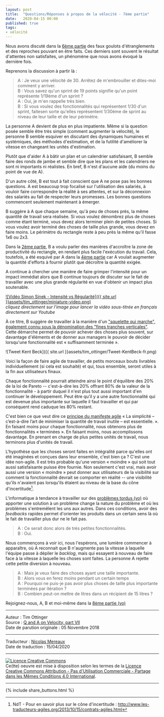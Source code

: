 ```yaml
---
layout: post
title:  "Questions/Réponses à propos de la vélocité - 7ème partie"
date:   2020-04-15 00:00
published: true
tags:
- vélocité
---
```


Nous avons discuté dans la [6ème partie](http://www.les-traducteurs-agiles.org/2020/03/26/questions-reponses-a-propos-de-la-velocite-6eme-partie.html) des faux goulots d'étranglements et des reproches pouvant en être faits. Ces derniers sont souvent le résultat d'attentes non satisfaites, un phénomène que nous avons évoqué la dernière fois.

Reprenons la discussion à partir là :

> A : Je veux une vélocité de 30. Arrêtez de m'embrouiller et dites-moi comment y arriver.  
> B : Vous savez qu'un sprint de 19 points signifie qu'un point représente 1/19ème d'un sprint ?  
> A : Oui, je m'en rappelle très bien.  
> B : Si vous voulez des fonctionnalités qui représentent 1/30 d'un sprint, faitesen sorte qu'elles représentent 1/30ème de sprint au niveau de leur taille et de leur périmètre.

La personne A devient de plus en plus impatiente. Même si la question posée semble être très simple (comment augmenter la vélocité), le personne B semble esquiver en discutant des dynamiques humaines et systémiques, des méthodes d'estimation, et de la futilité d'améliorer la vitesse en changeant les unités d'estimation.  

Plutôt que d'aider A à bâtir un plan et un calendrier satisfaisant, B semble faire des ronds de jambe et semble dire que les plans et les calendriers ne sont ni importants ni réalistes. En bref, B n'est d'aucune aide (du moins du point de vue de A).

D'un autre côté, B est tout à fait conscient que A ne pose pas les bonnes questions. A est beaucoup trop focalisé sur l'utilisation des salariés, à vouloir faire correspondre la réalité à ses attentes, et sur la déconnexion des salariés au fait de respecter leurs promesses. Les bonnes questions commencent seulement maintenant à émerger.

B suggère à A que chaque semaine, qu'à peu de choses près, la même quantité de travail sera réalisée. Si vous voulez dénombrez plus de choses comme étant terminé, vous devez alors terminer plein de petites choses. Si vous voulez avoir terminé des choses de taille plus grande, vous devez en faire moins. Le périmètre du rectangle reste à peu près la même qu'il fasse 1x6 ou 2x3.

Dans la [2ème partie](http://www.les-traducteurs-agiles.org/2019/01/29/questions-reponses-a-propos-de-la-velocite-2eme-partie.html), B a voulu parler des manières d'accroître la zone de productivité du rectangle, en rendant plus facile l'exécution du travail. Cela, toutefois, a été esquivé par A dans la [4ème partie](http://www.les-traducteurs-agiles.org/2019/05/26/questions-reponses-a-propos-de-la-velocite-4eme-partie.html) car A voulait augmenter la quantité d'efforts à fournir plutôt que décroître la quantité exigée.

A continue à chercher une manière de faire grimper l'intensité pour un impact immédiat alors que B continue toujours de discuter sur le fait de travailler avec une plus grande régularité en vue d'obtenir un impact plus soutenable.

[![Vidéo Simon Sinek - Intensité vs Régularité]({{ site.url }}assets/tim_ottinger/miniature-video.png)](https://www.youtube.com/watch?v=y5OV3RmXhbg&hl=es&cc_lang_pref=fr%3Fcc_load_policy)  
_cliquez directement sur l'image pour lancer la vidéo sous-titrée en français directement sur Youtube_

À ce titre, B suggère de travailler à la manière d'un ["squelette qui marche", également connu sous la dénomination des "fines tranches verticales"](https://www.industriallogic.com/blog/evolution-cupcakes-and-skeletons/). Cette démarche permet de pouvoir achever des choses plus souvent, sur davantage d'éléments et de donner aux managers le pouvoir de décider lorsqu'une fonctionnalité est « suffisamment terminée ».

![Tweet Kent Beck]({{ site.url }}assets/tim_ottinger/Tweet-KentBeck-fr.png)

Voici la façon de faire agile de travailler, de petits morceaux bouts livrables individuellement (si cela est souhaité) et qui, tous ensemble, seront utiles à la fin aux utilisateurs finaux.

Chaque fonctionnalité pourrait atteindre ainsi le point d'équilibre des 20% de la loi de Pareto -- c'est-à-dire les 20% offrant 80% de la valeur de la fonctionnalité - à partir duquel il n'est plus tout aussi important d'en continuer le développement. Peut être qu'il y a une autre fonctionnalité qui est devenue plus importante sur laquelle il faut travailler et qui par conséquent rend caduque les 80% restant.

C'est bien ce que veut dire ce [principe du manifeste agile](https://agilemanifesto.org/iso/fr/principles.html) « La simplicité – c’est-à-dire l’art de minimiser la quantité de travail inutile – est essentielle. ». En faisant moins pour chaque fonctionnalité, nous obtenons plus de fonctionnalités « terminées ». En faisant moins, nous accomplissons davantage. En prenant en charge de plus petites unités de travail, nous terminons plus d'unités de travail.

L'hypothèse que les choses seront faites en intégralité parce qu'elles ont été imaginées et conçues dans leur ensemble, c'est bien ça ? C'est une idée non-agile. Il est très probable qu'une version « moindre » qui soit tout aussi satisfaisante puisse être fournie. Non seulement c'est vrai, mais avoir aussi une version « moindre » peut donner aux utilisateurs de la visibilité sur comment la fonctionnalité devrait se comporter en réalité -- une visibilité qu'ils n'avaient pas lorsqu'ils étaient au niveau de la base du cône d'incertitude[^1].  

L'informatique à tendance à travailler sur des [problèmes tordus (vo)](https://www.wickedproblems.com/1_wicked_problems.php) où apporter une solution à un problème change la nature du problème et où les problèmes s'entremêlent les uns aux autres. Dans ces conditions, avoir des _feedbacks_ rapides permet d'orienter les produits dans un certain sens là où le fait de travailler plus dur ne le fait pas.

> A : Ce serait donc alors de très petites fonctionnalités.  
> B : Oui.

Nous commençons à voir ici, nous l'espérons, une lumière commencer à apparaître, où A reconnait que B n'augmente pas la vitesse à laquelle l'équipe passe à dépiler le _backlog_, mais qui essayent à nouveau de faire face à la vitesse à laquelle les choses sont faites. La personne A rejette cette petite diversion à nouveau.  

> A : Mais je veux faire des choses ayant une taille importante.  
> B : Alors vous en ferez moins pendant un certain temps  
> A : Pourquoi ne puis-je pas avoir plus choses de taille plus importante terminées par itération ?  
> B : Combien peut-on mettre de litres dans un récipient de 15 litres ?  

Rejoignez-nous, A, B et moi-même dans la [8ème partie (vo)](https://agileotter.blogspot.com/2018/12/q-and-on-velocity-part-viii.html)

[^1]: NdT - Pour en savoir plus sur le cône d'incertitude : http://www.les-traducteurs-agiles.org/2013/10/15/contrats-agiles.html

---
Auteur : Tim Ottinger  
Source : [Q and A on Velocity, part VII](http://agileotter.blogspot.com/2018/11/q-and-on-velocity-part-vii.html)  
Date de parution originale : 05 Novembre 2018  

---
Traducteur : [Nicolas Mereaux](http://www.les-traducteurs-agiles.org/traducteurs/)  
Date de traduction : 15/04/2020  

---

<a rel="license" href="http://creativecommons.org/licenses/by-nc-sa/4.0/"><img alt="Licence Creative Commons" style="border-width:0" src="http://i.creativecommons.org/l/by-nc-sa/4.0/88x31.png" /></a><br />Ce(tte) oeuvre est mise à disposition selon les termes de la <a rel="license" href="http://creativecommons.org/licenses/by-nc-sa/4.0/">Licence Creative Commons Attribution - Pas d'Utilisation Commerciale - Partage dans les Mêmes Conditions 4.0 International</a>.

---

{% include share_buttons.html %}

